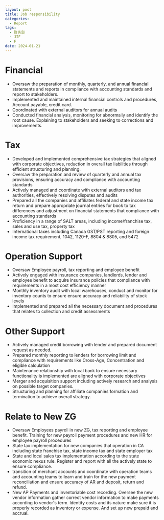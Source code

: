 ```yaml
---
layout: post
title: Job responsibility
categories:
  - Report
tags:
  - 财务部
  - JIE
  - F
date: 2024-01-21
---
```


# Financial

- Oversaw the preparation of monthly, quarterly, and annual financial statements and reports in compliance with accounting standards and report to stakeholders.
- Implemented and maintained internal financial controls and procedures, Account payable, credit card.
- Coordinated with external auditors for annual audits
- Conducted financial analysis, monitoring for abnormally and identify the root cause. Explaining to stakeholders and seeking to corrections and improvements.

# Tax
- Developed and implemented comprehensive tax strategies that aligned with corporate objectives, reduction in overall tax liabilities through efficient structuring and planning.
- Oversaw the preparation and review of quarterly and annual tax provisions, ensuring accuracy and compliance with accounting standards
- Actively managed and coordinate with external auditors and tax authorities, effectively resolving disputes and audits
- Prepared all the companies and affiliates federal and state income tax return and prepare appropriate journal entries for book to tax differences and adjustment on financial statements that compliance with accounting standards
- Proficiency in a range of SALT areas, including income/franchise tax, sales and use tax, property tax
- International taxes including Canada GST/PST reporting and foreign income tax requirement, 1042, 1120-F, 8804 & 8805, and 5472



# Operation Support

- Oversaw Employee payroll, tax reporting and employee benefit 
- Actively engaged with insurance companies, landlords, lender and employee benefit to acquire insurance policies that compliance with requirements in a most cost efficiency manner
- Monthly inventory audit with local warehouses, conduct and monitor for inventory counts to ensure ensure accuracy and reliability of stock levels
- Implemented and prepared all the necessary document and procedures that relates to collection and credit assessments


# Other Support

- Actively managed credit borrowing with lender and prepared document request as needed.
- Prepared monthly reporting to lenders for borrowing limit and compliance with requirements like Cross-Age, Concentration and eligible calculation
- Maintenance relationship with local bank to ensure necessary functionality is implemented are aligned with corporate objectives
- Merger and acquisition support including actively research and analysis on possible target companies.   
- Structuring and planning for affiliate companies formation and termination to achieve overall strategy.
# Relate to New ZG

- Oversaw Employees payroll in new ZG, tax reporting and employee benefit. Training for new payroll payment procedures and new HR for employee payroll procedures
- State tax implementation for new companies that operation in CA including state franchise tax, state income tax and state employer tax
- State and local sales tax implementation according to the state economic nexus rule. Register and report with all the actively state to ensure compliance.
- transition of merchant accounts and coordinate with operation teams and accounting teams to learn and train for the new payment reconciliation and ensure accuracy of AR and deposit, return and refund.
- New AP Payments and inventoriable cost recording. Oversee the new vendor information gather correct vendor information to make payments according to vendor's term. Identity costs and its nature make sure it is properly recorded as inventory or expense. And set up new prepaid and accrual. 